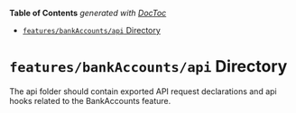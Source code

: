 <!-- START doctoc generated TOC please keep comment here to allow auto update -->
<!-- DON'T EDIT THIS SECTION, INSTEAD RE-RUN doctoc TO UPDATE -->

**Table of Contents** _generated with [DocToc](https://github.com/thlorenz/doctoc)_

- [`features/bankAccounts/api` Directory](#featuresbankaccountsapi-directory)

<!-- END doctoc generated TOC please keep comment here to allow auto update -->

# `features/bankAccounts/api` Directory

The api folder should contain exported API request declarations and api hooks related to the BankAccounts feature.
